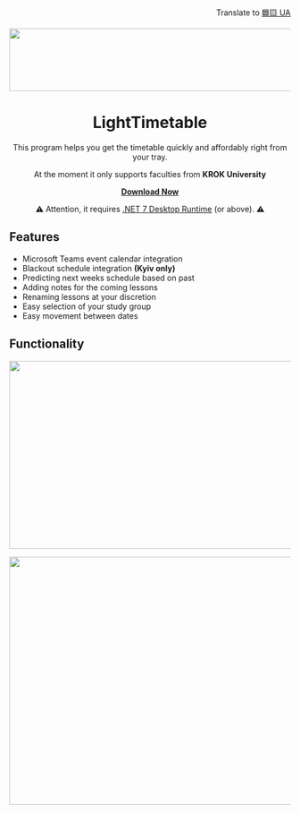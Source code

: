 ﻿<p align="right">Translate to <a href="https://github.com/vladysl4v/LightTimetable/blob/master/README_UA.md">🟦🟨 UA</a></p>
<p align="center">
  <img width="527" height="112" src="https://user-images.githubusercontent.com/106306927/224047830-130024f0-92c7-42dd-bb77-a4711f3be0b6.png">
</p>
<h1 align="center">LightTimetable</h1>

<p align="center">This program helps you get the timetable quickly and affordably right from your tray.</p>
<p align="center">At the moment it only supports faculties from <strong>KROK University</strong></p>

<p align="center"><a href="https://github.com/vladysl4v/LightTimetable/releases"><strong>Download Now</strong></a></p>
<p align="center">
<g-emoji ios-version="6.0" fallback-src="https://assets-cdn.github.com/images/icons/emoji/unicode/26a0.png" alias="warning">⚠️</g-emoji> Attention, it requires <a href="https://dotnet.microsoft.com/en-us/download/dotnet/7.0/runtime">.NET 7 Desktop Runtime</a> (or above). 
 <g-emoji ios-version="6.0" fallback-src="https://assets-cdn.github.com/images/icons/emoji/unicode/26a0.png" alias="warning">⚠️</g-emoji>
</p>

<h2 align="left">Features</h1>

* Microsoft Teams event calendar integration
* Blackout schedule integration <strong>(Kyiv only)</strong>
* Predicting next weeks schedule based on past
* Adding notes for the coming lessons
* Renaming lessons at your discretion
* Easy selection of your study group
* Easy movement between dates

<h2 align="left">Functionality</h1>

<p align="center">
  <img width="586" height="336" src="https://user-images.githubusercontent.com/106306927/224055748-96cd49c9-77e5-4521-835c-3fd2700fd42b.gif">
</p>
<p align="center">
  <img width="786" height="443" src="https://user-images.githubusercontent.com/106306927/231003208-7bec9866-1763-43ff-9a0f-d487c4d09869.gif">
</p>